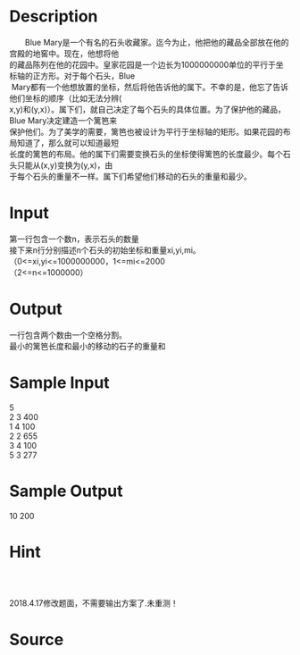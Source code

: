 
# Description

<div class="content"><p>　　Blue Mary是一个有名的石头收藏家。迄今为止，他把他的藏品全部放在他的宫殿的地窖中。现在，他想将他<br/>
的藏品陈列在他的花园中。皇家花园是一个边长为1000000000单位的平行于坐标轴的正方形。对于每个石头，Blue<br/>
 Mary都有一个他想放置的坐标，然后将他告诉他的属下。不幸的是，他忘了告诉他们坐标的顺序（比如无法分辨(<br/>
x,y)和(y,x)）。属下们，就自己决定了每个石头的具体位置。为了保护他的藏品，Blue Mary决定建造一个篱笆来<br/>
保护他们。为了美学的需要，篱笆也被设计为平行于坐标轴的矩形。如果花园的布局知道了，那么就可以知道最短<br/>
长度的篱笆的布局。他的属下们需要变换石头的坐标使得篱笆的长度最少。每个石头只能从(x,y)变换为(y,x)，由<br/>
于每个石头的重量不一样。属下们希望他们移动的石头的重量和最少。</p></div>

# Input

<div class="content"><div>第一行包含一个数n，表示石头的数量</div>
<div>接下来n行分别描述n个石头的初始坐标和重量xi,yi,mi。</div>
<div>（0&lt;=xi,yi&lt;=1000000000，1&lt;=mi&lt;=2000</div>
<div>（2&lt;=n&lt;=1000000）</div></div>

# Output

<div class="content"><div>一行包含两个数由一个空格分割。</div>
<div>最小的篱笆长度和最小的移动的石子的重量和</div></div>

# Sample Input

<div class="content"><span class="sampledata">5<br/>
2 3 400<br/>
1 4 100<br/>
2 2 655<br/>
3 4 100<br/>
5 3 277</span></div>

# Sample Output

<div class="content"><span class="sampledata">10 200</span></div>

# Hint

<div class="content"><p></p><p><img border="0" alt="" src="source/bzoj/1105/img/aHR0cHM6Ly9seWRzeS5jb20vSnVkZ2VPbmxpbmUvaW1hZ2VzLzExMDUuanBn.jpg"/></p><br/>
<p>2018.4.17修改题面，不需要输出方案了.未重测！</p><p></p></div>

# Source

<div class="content"><p><a href="problemset.php?search="></a></p></div>

